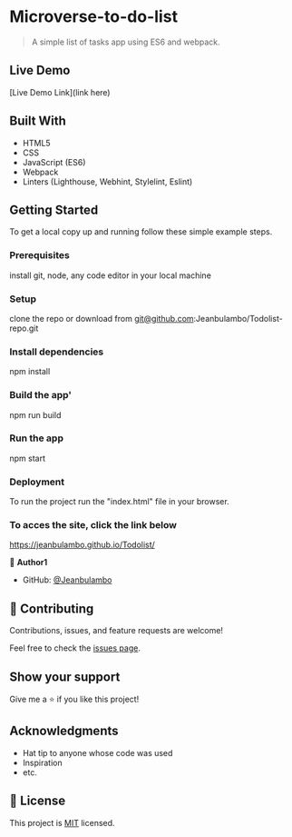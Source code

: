 # Microverse-to-do-list

> A simple  list of tasks app using ES6 and webpack.

## Live Demo

[Live Demo Link](link here)

## Built With

- HTML5
- CSS
- JavaScript (ES6)
- Webpack
- Linters (Lighthouse, Webhint, Stylelint, Eslint)


## Getting Started

To get a local copy up and running follow these simple example steps.

### Prerequisites
install git, node, any code editor in your local machine

### Setup
clone the repo or download from git@github.com:Jeanbulambo/Todolist-repo.git

### Install dependencies

npm install


### Build the app'

npm run build


### Run the app

npm start

### Deployment

To run the project run the "index.html" file in your browser.

### To acces the site, click the link below

https://jeanbulambo.github.io/Todolist/


👤 **Author1**

- GitHub: [@Jeanbulambo](https://github.com/Jeanbulambo)


## 🤝 Contributing

Contributions, issues, and feature requests are welcome!

Feel free to check the [issues page](../../issues/).

## Show your support

Give me a ⭐️ if you like this project!

## Acknowledgments

- Hat tip to anyone whose code was used
- Inspiration
- etc.

## 📝 License

This project is [MIT](./MIT.md) licensed.
